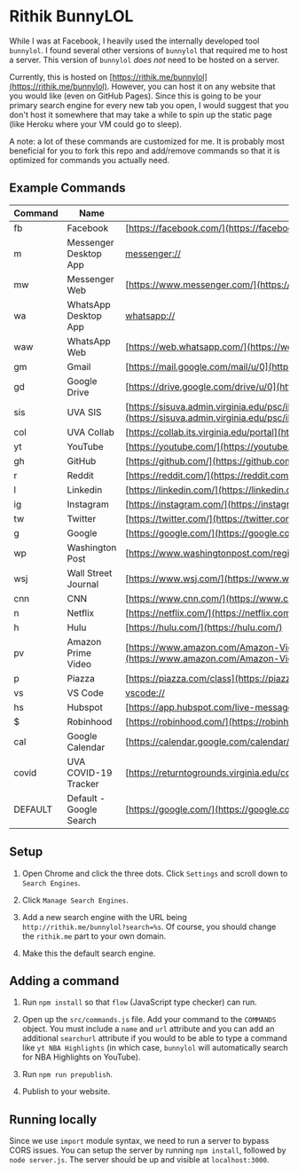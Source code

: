 # Rithik BunnyLOL

While I was at Facebook, I heavily used the internally developed tool `bunnylol`. I found several other versions of `bunnylol` that required me to host a server. This version of `bunnylol` *does not* need to be hosted on a server.

Currently, this is hosted on [https://rithik.me/bunnylol](https://rithik.me/bunnylol). However, you can host it on any website that you would like (even on GitHub Pages). Since this is going to be your primary search engine for every new tab you open, I would suggest that you don't host it somewhere that may take a while to spin up the static page (like Heroku where your VM could go to sleep).

A note: a lot of these commands are customized for me. It is probably most beneficial for you to fork this repo and add/remove commands so that it is optimized for commands you actually need.

## Example Commands

Command | Name | URL
--- | --- | ---
fb | Facebook | [https://facebook.com/](https://facebook.com/)
m | Messenger Desktop App | [messenger://](messenger://)
mw | Messenger Web | [https://www.messenger.com/](https://www.messenger.com/)
wa | WhatsApp Desktop App | [whatsapp://](whatsapp://)
waw | WhatsApp Web | [https://web.whatsapp.com/](https://web.whatsapp.com/)
gm | Gmail | [https://mail.google.com/mail/u/0](https://mail.google.com/mail/u/0)
gd | Google Drive | [https://drive.google.com/drive/u/0](https://drive.google.com/drive/u/0)
sis | UVA SIS | [https://sisuva.admin.virginia.edu/psc/ihprd/UVSS/SA/s/WEBLIB_HCX_GN.H_SPRINGBOARD.FieldFormula.IScript_Main](https://sisuva.admin.virginia.edu/psc/ihprd/UVSS/SA/s/WEBLIB_HCX_GN.H_SPRINGBOARD.FieldFormula.IScript_Main)
col | UVA Collab | [https://collab.its.virginia.edu/portal](https://collab.its.virginia.edu/portal)
yt | YouTube | [https://youtube.com/](https://youtube.com/)
gh | GitHub | [https://github.com/](https://github.com/)
r | Reddit | [https://reddit.com/](https://reddit.com/)
l | Linkedin | [https://linkedin.com/](https://linkedin.com/)
ig | Instagram | [https://instagram.com/](https://instagram.com/)
tw | Twitter | [https://twitter.com/](https://twitter.com/)
g | Google | [https://google.com/](https://google.com/)
wp | Washington Post | [https://www.washingtonpost.com/regional/](https://www.washingtonpost.com/regional/)
wsj | Wall Street Journal | [https://www.wsj.com/](https://www.wsj.com/)
cnn | CNN | [https://www.cnn.com/](https://www.cnn.com/)
n | Netflix | [https://netflix.com/](https://netflix.com/)
h | Hulu | [https://hulu.com/](https://hulu.com/)
pv | Amazon Prime Video | [https://www.amazon.com/Amazon-Video/b/?&node=2858778011&ref=dvm_MLP_ROWNA_US_1](https://www.amazon.com/Amazon-Video/b/?&node=2858778011&ref=dvm_MLP_ROWNA_US_1)
p | Piazza | [https://piazza.com/class](https://piazza.com/class)
vs | VS Code | [vscode://](vscode://)
hs | Hubspot | [https://app.hubspot.com/live-messages/](https://app.hubspot.com/live-messages/)
$ | Robinhood | [https://robinhood.com/](https://robinhood.com/)
cal | Google Calendar | [https://calendar.google.com/calendar/r](https://calendar.google.com/calendar/r)
covid | UVA COVID-19 Tracker | [https://returntogrounds.virginia.edu/covid-tracker](https://returntogrounds.virginia.edu/covid-tracker)
DEFAULT | Default - Google Search | [https://google.com/](https://google.com/)

## Setup

1. Open Chrome and click the three dots. Click `Settings` and scroll down to `Search Engines`.

2. Click `Manage Search Engines`.

3. Add a new search engine with the URL being `http://rithik.me/bunnylol?search=%s`. Of course, you should change the `rithik.me` part to your own domain.

4. Make this the default search engine.

## Adding a command

1. Run `npm install` so that `flow` (JavaScript type checker) can run.

2. Open up the `src/commands.js` file. Add your command to the `COMMANDS` object. You must include a `name` and `url` attribute and you can add an additional `searchurl` attribute if you would to be able to type a command like `yt NBA Highlights` (in which case, `bunnylol` will automatically search for NBA Highlights on YouTube).

3. Run `npm run prepublish`.

4. Publish to your website.

## Running locally

Since we use `import` module syntax, we need to run a server to bypass CORS issues. You can setup the server by running `npm install`, followed by `node server.js`. The server should be up and visible at `localhost:3000`.
